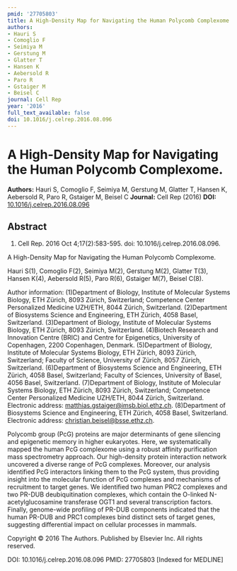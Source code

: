 ```yaml
---
pmid: '27705803'
title: A High-Density Map for Navigating the Human Polycomb Complexome.
authors:
- Hauri S
- Comoglio F
- Seimiya M
- Gerstung M
- Glatter T
- Hansen K
- Aebersold R
- Paro R
- Gstaiger M
- Beisel C
journal: Cell Rep
year: '2016'
full_text_available: false
doi: 10.1016/j.celrep.2016.08.096
---
```


# A High-Density Map for Navigating the Human Polycomb Complexome.
**Authors:** Hauri S, Comoglio F, Seimiya M, Gerstung M, Glatter T, Hansen K, Aebersold R, Paro R, Gstaiger M, Beisel C
**Journal:** Cell Rep (2016)
**DOI:** [10.1016/j.celrep.2016.08.096](https://doi.org/10.1016/j.celrep.2016.08.096)

## Abstract

1. Cell Rep. 2016 Oct 4;17(2):583-595. doi: 10.1016/j.celrep.2016.08.096.

A High-Density Map for Navigating the Human Polycomb Complexome.

Hauri S(1), Comoglio F(2), Seimiya M(2), Gerstung M(2), Glatter T(3), Hansen 
K(4), Aebersold R(5), Paro R(6), Gstaiger M(7), Beisel C(8).

Author information:
(1)Department of Biology, Institute of Molecular Systems Biology, ETH Zürich, 
8093 Zürich, Switzerland; Competence Center Personalized Medicine UZH/ETH, 8044 
Zürich, Switzerland.
(2)Department of Biosystems Science and Engineering, ETH Zürich, 4058 Basel, 
Switzerland.
(3)Department of Biology, Institute of Molecular Systems Biology, ETH Zürich, 
8093 Zürich, Switzerland.
(4)Biotech Research and Innovation Centre (BRIC) and Centre for Epigenetics, 
University of Copenhagen, 2200 Copenhagen, Denmark.
(5)Department of Biology, Institute of Molecular Systems Biology, ETH Zürich, 
8093 Zürich, Switzerland; Faculty of Science, University of Zürich, 8057 Zürich, 
Switzerland.
(6)Department of Biosystems Science and Engineering, ETH Zürich, 4058 Basel, 
Switzerland; Faculty of Sciences, University of Basel, 4056 Basel, Switzerland.
(7)Department of Biology, Institute of Molecular Systems Biology, ETH Zürich, 
8093 Zürich, Switzerland; Competence Center Personalized Medicine UZH/ETH, 8044 
Zürich, Switzerland. Electronic address: matthias.gstaiger@imsb.biol.ethz.ch.
(8)Department of Biosystems Science and Engineering, ETH Zürich, 4058 Basel, 
Switzerland. Electronic address: christian.beisel@bsse.ethz.ch.

Polycomb group (PcG) proteins are major determinants of gene silencing and 
epigenetic memory in higher eukaryotes. Here, we systematically mapped the human 
PcG complexome using a robust affinity purification mass spectrometry approach. 
Our high-density protein interaction network uncovered a diverse range of PcG 
complexes. Moreover, our analysis identified PcG interactors linking them to the 
PcG system, thus providing insight into the molecular function of PcG complexes 
and mechanisms of recruitment to target genes. We identified two human PRC2 
complexes and two PR-DUB deubiquitination complexes, which contain the O-linked 
N-acetylglucosamine transferase OGT1 and several transcription factors. Finally, 
genome-wide profiling of PR-DUB components indicated that the human PR-DUB and 
PRC1 complexes bind distinct sets of target genes, suggesting differential 
impact on cellular processes in mammals.

Copyright © 2016 The Authors. Published by Elsevier Inc. All rights reserved.

DOI: 10.1016/j.celrep.2016.08.096
PMID: 27705803 [Indexed for MEDLINE]
